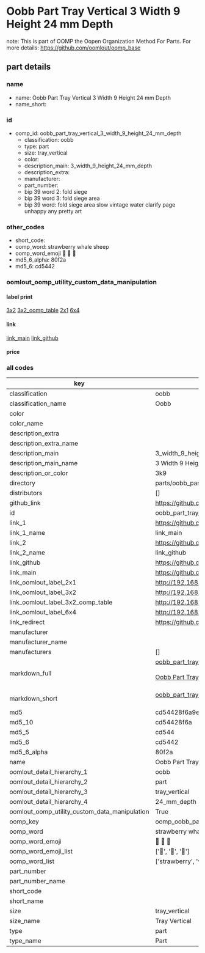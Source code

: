 # Oobb Part Tray Vertical 3 Width 9 Height 24 mm Depth  

note: This is part of OOMP the Oopen Organization Method For Parts. For more details: https://github.com/oomlout/oomp_base

##  part details
  







### name
* name: Oobb Part Tray Vertical 3 Width 9 Height 24 mm Depth
* name_short: 
### id
* oomp_id: oobb_part_tray_vertical_3_width_9_height_24_mm_depth
  * classification: oobb
  * type: part
  * size: tray_vertical
  * color: 
  * description_main: 3_width_9_height_24_mm_depth
  * description_extra: 
  * manufacturer: 
  * part_number: 
  * bip 39 word 2: fold siege
  * bip 39 word 3: fold siege area
  * bip 39 word: fold siege area slow vintage water clarify page unhappy any pretty art

### other_codes
* short_code: 
* oomp_word: strawberry whale sheep
* oomp_word_emoji :strawberry: :whale: :sheep:
* md5_6_alpha: 80f2a
* md5_6: cd5442






### oomlout_oomp_utility_custom_data_manipulation
#### label print
[3x2](http://192.168.1.245:1112/?label=oomp%2080f2a)
[3x2_oomp_table](http://192.168.1.108:1112/?label=oomp%2080f2a)
[2x1](http://192.168.1.242:1112/?label=oomp%2080f2a)
[6x4](http://192.168.1.55:1112/?label=oomp%2080f2a)    

#### link

[link_main](https://github.com/oomlout/oomlout_oomp_version_1_messy/tree/main/parts/oobb_part_tray_vertical_3_width_9_height_24_mm_depth) [link_github](https://github.com/oomlout/oomlout_oomp_version_1_messy/tree/main/parts/oobb_part_tray_vertical_3_width_9_height_24_mm_depth)                             

#### price







### all codes 
| key | value |  
| --- | --- |  
| classification | oobb |  
| classification_name | Oobb |  
| color |  |  
| color_name |  |  
| description_extra |  |  
| description_extra_name |  |  
| description_main | 3_width_9_height_24_mm_depth |  
| description_main_name | 3 Width 9 Height 24 mm Depth |  
| description_or_color | 3k9 |  
| directory | parts/oobb_part_tray_vertical_3_width_9_height_24_mm_depth |  
| distributors | [] |  
| github_link | https://github.com/oomlout/oomlout_oomp_part_src/tree/main/parts/oobb_part_tray_vertical_3_width_9_height_24_mm_depth |  
| id | oobb_part_tray_vertical_3_width_9_height_24_mm_depth |  
| link_1 | https://github.com/oomlout/oomlout_oomp_version_1_messy/tree/main/parts/oobb_part_tray_vertical_3_width_9_height_24_mm_depth |  
| link_1_name | link_main |  
| link_2 | https://github.com/oomlout/oomlout_oomp_version_1_messy/tree/main/parts/oobb_part_tray_vertical_3_width_9_height_24_mm_depth |  
| link_2_name | link_github |  
| link_github | https://github.com/oomlout/oomlout_oomp_version_1_messy/tree/main/parts/oobb_part_tray_vertical_3_width_9_height_24_mm_depth |  
| link_main | https://github.com/oomlout/oomlout_oomp_version_1_messy/tree/main/parts/oobb_part_tray_vertical_3_width_9_height_24_mm_depth |  
| link_oomlout_label_2x1 | http://192.168.1.242:1112/?label=oomp%2080f2a |  
| link_oomlout_label_3x2 | http://192.168.1.245:1112/?label=oomp%2080f2a |  
| link_oomlout_label_3x2_oomp_table | http://192.168.1.108:1112/?label=oomp%2080f2a |  
| link_oomlout_label_6x4 | http://192.168.1.55:1112/?label=oomp%2080f2a |  
| link_redirect | https://github.com/oomlout/oomlout_oomp_version_1_messy/tree/main/parts/oobb_part_tray_vertical_3_width_9_height_24_mm_depth |  
| manufacturer |  |  
| manufacturer_name |  |  
| manufacturers | [] |  
| markdown_full | [oobb_part_tray_vertical_3_width_9_height_24_mm_depth](none)<br>[](none)<br>[Oobb Part Tray Vertical 3 Width 9 Height 24 Mm Depth](none)<br><br> |  
| markdown_short | [oobb_part_tray_vertical_3_width_9_height_24_mm_depth](none)<br><br> |  
| md5 | cd54428f6a9ee53fdf7a1cc216b202d4 |  
| md5_10 | cd54428f6a |  
| md5_5 | cd544 |  
| md5_6 | cd5442 |  
| md5_6_alpha | 80f2a |  
| name | Oobb Part Tray Vertical 3 Width 9 Height 24 mm Depth |  
| oomlout_detail_hierarchy_1 | oobb |  
| oomlout_detail_hierarchy_2 | part |  
| oomlout_detail_hierarchy_3 | tray_vertical |  
| oomlout_detail_hierarchy_4 | 24_mm_depth |  
| oomlout_oomp_utility_custom_data_manipulation | True |  
| oomp_key | oomp_oobb_part_tray_vertical_3_width_9_height_24_mm_depth |  
| oomp_word | strawberry whale sheep |  
| oomp_word_emoji | :strawberry: :whale: :sheep: |  
| oomp_word_emoji_list | [':strawberry:', ':whale:', ':sheep:'] |  
| oomp_word_list | ['strawberry', 'whale', 'sheep'] |  
| part_number |  |  
| part_number_name |  |  
| short_code |  |  
| short_name |  |  
| size | tray_vertical |  
| size_name | Tray Vertical |  
| type | part |  
| type_name | Part |  
